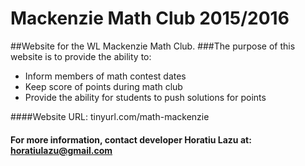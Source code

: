 # Mackenzie Math Club 2015/2016
##Website for the WL Mackenzie Math Club.
###The purpose of this website is to provide the ability to:
* Inform members of math contest dates
* Keep score of points during math club
* Provide the ability for students to push solutions for points

####Website URL: tinyurl.com/math-mackenzie

#### For more information, contact developer Horatiu Lazu at: horatiulazu@gmail.com

